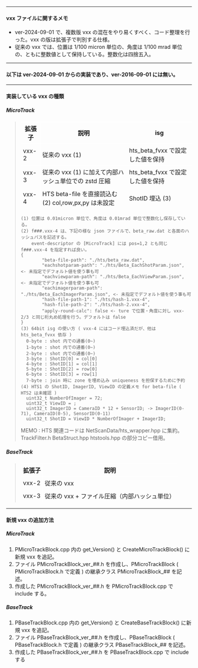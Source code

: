 <style>
table { border-collapse: collapse; }
th,td { border: 1px solid #fff; padding: 5px; }
</style>

---
#### vxx ファイルに関するメモ
+ ver-2024-09-01 で、複数版 vxx の混在をやり易くすべく、コード整理を行った。vxx の版は拡張子で判別する仕様。  
+ 従来の vxx では、位置は 1/100 micron 単位の、角度は 1/100 mrad 単位の、ともに整数値として保持している。整数化は四捨五入。  
---
#### 以下は ver-2024-09-01 からの実装であり、ver-2016-09-01 には無い。
---
#### 実装している vxx の種類

##### MicroTrack
>
>  | 拡張子 | 説明 | isg |  
>  |----|----|----|  
>  | vxx-2 | 従来の vxx (1) | hts_beta_fvxx で設定した値を保持 |  
>  | vxx-3 | 従来の vxx (1) に加えて内部ハッシュ単位での zstd 圧縮 | hts_beta_fvxx で設定した値を保持 |  
>  | vxx-4 | HTS beta-file を直接読込む (2) col,row,px,py は未設定 | ShotID 埋込 (3) |  
>
> ```
> (1) 位置は 0.01micron 単位で、角度は 0.01mrad 単位で整数化し保存している。
> (2) f###.vxx-4 は、下記の様な json ファイルで、beta_raw.dat と各面のハッシュパスを記述する。
>     event-descriptor の [MicroTrack] には pos=1,2 とも同じ f###.vxx-4 を指定すれば良い。
> {
>         "beta-file-path": "./hts/beta_raw.dat",
>         "eachshotparam-path": "./hts/Beta_EachShotParam.json", <- 未指定でデフォルト値を使う事も可
>         "eachviewparam-path": "./hts/Beta_EachViewParam.json", <- 未指定でデフォルト値を使う事も可
>         "eachimagerparam-path": "./hts/Beta_EachImagerParam.json", <- 未指定でデフォルト値を使う事も可
>         "hash-file-path-1": "./hts/hash-1.vxx-4",
>         "hash-file-path-2": "./hts/hash-2.vxx-4",
>         "apply-round-calc": false <- ture で位置・角度に対し vxx-2/3 と同じ桁丸め処理を行う。デフォルトは false
> }
> (3) 64bit isg の使い方 ( vxx-4 にはコード埋込済だが、他は hts_beta_fvxx 依存 )
>   0-byte : shot 内での通番(0~)
>   1-byte : shot 内での通番(0~)
>   2-byte : shot 内での通番(0~)
>   3-byte : ShotID[0] = col[0]
>   4-byte : ShotID[1] = col[1]
>   5-byte : ShotID[2] = row[0]
>   6-byte : ShotID[3] = row[1]
>   7-byte : join 時に zone を埋め込み uniqueness を担保するために予約
> (4) HTS1 の ShotID, ImagerID, ViewID の定義メモ for beta-file ( HTS2 は未確認 )
>   uint32_t NumberOfImager = 72;
>   uint32_t ViewID = ;
>   uint32_t ImagerID = CameraID * 12 + SensorID; -> ImagerID(0-71), CameraID(0-5), SensorID(0-11)
>   uint32_t ShotID = ViewID * NumberOfImager + ImagerID;
> ```
> MEMO : HTS 関連コードは NetScanData/hts_wrapper.hpp に集約。TrackFilter.h BetaStruct.hpp htstools.hpp の部分コピー借用。  

##### BaseTrack
>
>  | 拡張子 | 説明 |
>  |----|----|
>  | vxx-2 | 従来の vxx |
>  | vxx-3 | 従来の vxx + ファイル圧縮（内部ハッシュ単位） |

---

#### 新規 vxx の追加方法 

##### MicroTrack
 1. PMicroTrackBlock.cpp 内の get_Version() と CreateMicroTrackBlock() に新規 vxx を追記。　
 2. ファイル PMicroTrackBlock_ver_##.h を作成し、PMicroTrackBlock ( PMicroTrackBlock.h で定義 ) の継承クラス PMicroTrackBlock_## を記述。
 3. 作成した PMicroTrackBlock_ver_##.h を PMicroTrackBlock.cpp で include する。


##### BaseTrack
 1. PBaseTrackBlock.cpp 内の get_Version() と CreateBaseTrackBlock() に新規 vxx を追記。
 2. ファイル PBaseTrackBlock_ver_##.h を作成し、PBaseTrackBlock ( PBaseTrackBlock.h で定義 ) の継承クラス PBaseTrackBlock_## を記述。
 3. 作成した PBaseTrackBlock_ver_##.h を PBaseTrackBlock.cpp で include する

